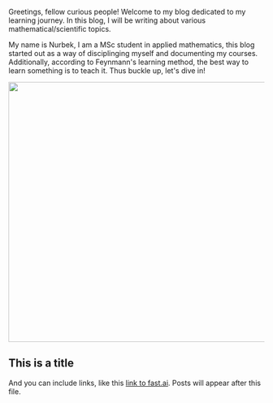 Greetings, fellow curious people! Welcome to my blog dedicated to my learning journey. In this blog, I will be writing about various mathematical/scientific topics.

My name is Nurbek, I am a MSc student in applied mathematics, this blog started out as a way of disciplinging myself and documenting my courses. Additionally, according to Feynmann's learning method, the best way to learn something is to teach it. Thus buckle up, let's dive in!

<img src="https://github.com/NurikS/NurikS.github.io/images/profile.jpg" width="512" height="512">

## This is a title

And you can include links, like this [link to fast.ai](https://www.fast.ai). Posts will appear after this file. 
